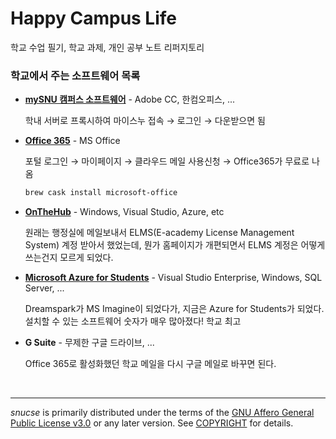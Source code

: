 Happy Campus Life
========
학교 수업 필기, 학교 과제, 개인 공부 노트 리퍼지토리

### 학교에서 주는 소프트웨어 목록
*   **[mySNU 캠퍼스 소프트웨어]** - Adobe CC, 한컴오피스, ...

    학내 서버로 프록시하여 마이스누 접속 &rarr; 로그인 &rarr; 다운받으면 됨

*   **[Office 365]** - MS Office

    포털 로그인 &rarr; 마이페이지 &rarr; 클라우드 메일 사용신청 &rarr;
    Office365가 무료로 나옴

    ```bash
    brew cask install microsoft-office
    ```

*   **[OnTheHub]** - Windows, Visual Studio, Azure, etc

    원래는 행정실에 메일보내서 ELMS(E-academy License Management System) 계정 받아서 했었는데, 뭔가 홈페이지가 개편되면서 ELMS 계정은 어떻게 쓰는건지 모르게 되었다.

*   **[Microsoft Azure for Students]** - Visual Studio Enterprise, Windows, SQL Server, ...

    Dreamspark가 MS Imagine이 되었다가, 지금은 Azure for Students가 되었다. 설치할 수 있는 소프트웨어 숫자가 매우 많아졌다! 학교 최고

*   **G Suite** - 무제한 구글 드라이브, ...

    Office 365로 활성화했던 학교 메일을 다시 구글 메일로 바꾸면 된다.

<br>

--------

*snucse* is primarily distributed under the terms of the [GNU Affero General
Public License v3.0] or any later version. See [COPYRIGHT] for details.

[mySNU 캠퍼스 소프트웨어]: http://board.snu.ac.kr/apiboard/574
[Office 365]: http://my.snu.ac.kr/mysnu/
[OnTheHub]: https://snu.onthehub.com/WebStore/ProductsByMajorVersionList.aspx
[Microsoft Azure for Students]: https://portal.azure.com/#blade/Microsoft_Azure_Education/EducationMenuBlade/software
[GNU Affero General Public License v3.0]: LICENSE
[COPYRIGHT]: COPYRIGHT
